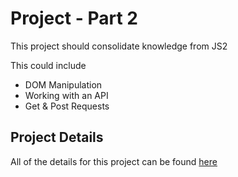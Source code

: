 # Project - Part 2

This project should consolidate knowledge from JS2

This could include

- DOM Manipulation
- Working with an API
- Get & Post Requests

## Project Details

All of the details for this project can be found [here](https://syllabus.codeyourfuture.io/js-core-3/tv-show-dom-project/readme)
